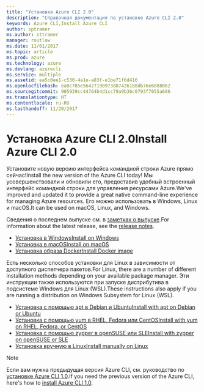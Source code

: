 ```yaml
---
title: "Установка Azure CLI 2.0"
description: "Справочная документация по установке Azure CLI 2.0"
keywords: Azure CLI,Install Azure CLI
author: sptramer
ms.author: sttramer
manager: routlaw
ms.date: 11/01/2017
ms.topic: article
ms.prod: azure
ms.technology: azure
ms.devlang: azurecli
ms.service: multiple
ms.assetid: ea5c0ee1-c530-4a1e-a83f-e1be71f6d416
ms.openlocfilehash: ea0c785e56427190973887426188db76e6888062
ms.sourcegitcommit: 905939cc44764b4d1cc79a9b36c0793f7055a686
ms.translationtype: HT
ms.contentlocale: ru-RU
ms.lasthandoff: 11/20/2017
---
```

# <a name="install-azure-cli-20"></a><span data-ttu-id="a9f3a-104">Установка Azure CLI 2.0</span><span class="sxs-lookup"><span data-stu-id="a9f3a-104">Install Azure CLI 2.0</span></span>

<span data-ttu-id="a9f3a-105">Установите новую версию интерфейса командной строки Azure прямо сейчас!</span><span class="sxs-lookup"><span data-stu-id="a9f3a-105">Install the new version of the Azure CLI today!</span></span>
<span data-ttu-id="a9f3a-106">Мы усовершенствовали и обновили его, предоставив удобный встроенный интерфейс командной строки для управления ресурсами Azure.</span><span class="sxs-lookup"><span data-stu-id="a9f3a-106">We've improved and updated it to provide a great native command-line experience for managing Azure resources.</span></span>
<span data-ttu-id="a9f3a-107">Его можно использовать в Windows, Linux и macOS.</span><span class="sxs-lookup"><span data-stu-id="a9f3a-107">It can be used on macOS, Linux, and Windows.</span></span>

<span data-ttu-id="a9f3a-108">Сведения о последнем выпуске см. в [заметках о выпуске](release-notes-azure-cli.md).</span><span class="sxs-lookup"><span data-stu-id="a9f3a-108">For information about the latest release, see the [release notes](release-notes-azure-cli.md).</span></span>

* [<span data-ttu-id="a9f3a-109">Установка в Windows</span><span class="sxs-lookup"><span data-stu-id="a9f3a-109">Install on Windows</span></span>](install-azure-cli-windows.md)
* [<span data-ttu-id="a9f3a-110">Установка в macOS</span><span class="sxs-lookup"><span data-stu-id="a9f3a-110">Install on macOS</span></span>](install-azure-cli-macos.md)
* [<span data-ttu-id="a9f3a-111">Установка образа Docker</span><span class="sxs-lookup"><span data-stu-id="a9f3a-111">Install Docker image</span></span>](install-azure-cli-docker.md)

<span data-ttu-id="a9f3a-112">Есть несколько способов установки для Linux в зависимости от доступного диспетчера пакетов.</span><span class="sxs-lookup"><span data-stu-id="a9f3a-112">For Linux, there are a number of different installation methods depending on your available package manager.</span></span> <span data-ttu-id="a9f3a-113">Эти инструкции также используются при запуске дистрибутива в подсистеме Windows для Linux (WSL).</span><span class="sxs-lookup"><span data-stu-id="a9f3a-113">These instructions also apply if you are running a distribution on Windows Subsystem for Linux (WSL).</span></span>

* [<span data-ttu-id="a9f3a-114">Установка с помощью apt в Debian и Ubuntu</span><span class="sxs-lookup"><span data-stu-id="a9f3a-114">Install with apt on Debian or Ubuntu</span></span>](install-azure-cli-apt.md)
* [<span data-ttu-id="a9f3a-115">Установка с помощью yum в RHEL, Fedora или CentOS</span><span class="sxs-lookup"><span data-stu-id="a9f3a-115">Install with yum on RHEL, Fedora, or CentOS </span></span>](install-azure-cli-yum.md)
* [<span data-ttu-id="a9f3a-116">Установка с помощью zypper в openSUSE или SLE</span><span class="sxs-lookup"><span data-stu-id="a9f3a-116">Install with zypper on openSUSE or SLE </span></span>](install-azure-cli-zypper.md)
* [<span data-ttu-id="a9f3a-117">Установка вручную в Linux</span><span class="sxs-lookup"><span data-stu-id="a9f3a-117">Install manually on Linux</span></span>](install-azure-cli-linux.md)

> [!NOTE]
> <span data-ttu-id="a9f3a-118">Если вам нужна предыдущая версия Azure CLI, см. руководство по [установке Azure CLI 1.0](/azure/cli-install-nodejs).</span><span class="sxs-lookup"><span data-stu-id="a9f3a-118">If you need the previous version of the Azure CLI, here's how to [install Azure CLI 1.0](/azure/cli-install-nodejs).</span></span>

